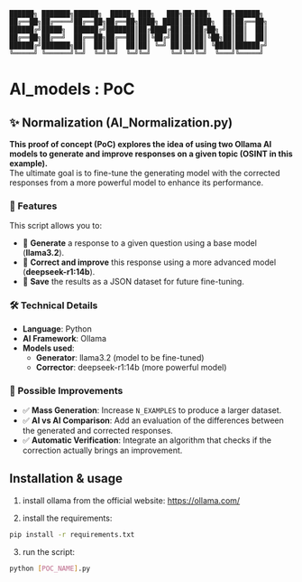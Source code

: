 ```
██████╗ ███████╗██████╗  █████╗ ███╗   ███╗██╗███╗   ██╗██████╗
██╔══██╗██╔════╝██╔══██╗██╔══██╗████╗ ████║██║████╗  ██║██╔══██╗
██████╔╝█████╗  ██████╔╝███████║██╔████╔██║██║██╔██╗ ██║██║  ██║
██╔══██╗██╔══╝  ██╔══██╗██╔══██║██║╚██╔╝██║██║██║╚██╗██║██║  ██║
██████╔╝███████╗██║  ██║██║  ██║██║ ╚═╝ ██║██║██║ ╚████║██████╔╝
╚═════╝ ╚══════╝╚═╝  ╚═╝╚═╝  ╚═╝╚═╝     ╚═╝╚═╝╚═╝  ╚═══╝╚═════╝
```

# AI_models : PoC

## ✨ Normalization (AI_Normalization.py)

**This proof of concept (PoC) explores the idea of using two Ollama AI models to generate and improve responses on a given topic (OSINT in this example).**  
The ultimate goal is to fine-tune the generating model with the corrected responses from a more powerful model to enhance its performance.

### 🎯 Features

This script allows you to:

- 📝 **Generate** a response to a given question using a base model (**llama3.2**).
- 🔄 **Correct and improve** this response using a more advanced model (**deepseek-r1:14b**).
- 💾 **Save** the results as a JSON dataset for future fine-tuning.

### 🛠️ Technical Details

- **Language**: Python
- **AI Framework**: Ollama
- **Models used**:
  - **Generator**: llama3.2 (model to be fine-tuned)
  - **Corrector**: deepseek-r1:14b (more powerful model)

### 🚀 Possible Improvements

- ✅ **Mass Generation**: Increase `N_EXAMPLES` to produce a larger dataset.
- ✅ **AI vs AI Comparison**: Add an evaluation of the differences between the generated and corrected responses.
- ✅ **Automatic Verification**: Integrate an algorithm that checks if the correction actually brings an improvement.

## Installation & usage

1. install ollama from the official website: https://ollama.com/

2. install the requirements:

```bash
pip install -r requirements.txt
```

3. run the script:

```bash
python [POC_NAME].py
```
